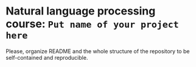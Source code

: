 # Natural language processing course: `Put name of your project here`

Please, organize README and the whole structure of the repository to be self-contained and reproducible. 
